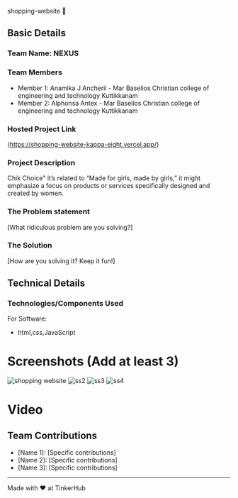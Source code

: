 shopping-website 🎯


## Basic Details
### Team Name: NEXUS


### Team Members
- Member 1: Anamika J Ancheril - Mar Baselios Christian college of engineering and technology Kuttikkanam
- Member 2: Alphonsa Antex - Mar Baselios Christian college of engineering and technology Kuttikkanam


### Hosted Project Link
(https://shopping-website-kappa-eight.vercel.app/)

### Project Description
Chik Choice"
it’s related to “Made for girls, made by girls,” it might emphasize a focus on products or services specifically designed and created by women.


### The Problem statement
[What ridiculous problem are you solving?]

### The Solution
[How are you solving it? Keep it fun!]

## Technical Details
### Technologies/Components Used
For Software:
- html,css,JavaScript

# Screenshots (Add at least 3)
![shopping website](https://github.com/user-attachments/assets/b5cf63d8-51c0-49c6-a2cb-8cf218036cfa)
![ss2](https://github.com/user-attachments/assets/9b7c77e2-43a9-4c61-91f0-5e82fd76dd24)
![ss3](https://github.com/user-attachments/assets/cd82c2a7-6b60-4add-8b09-d4b861e45855)
![ss4](https://github.com/user-attachments/assets/edb9e4a6-0e79-4bc5-a3eb-623149eb3ebd)

# Video



## Team Contributions
- [Name 1]: [Specific contributions]
- [Name 2]: [Specific contributions]
- [Name 3]: [Specific contributions]

---
Made with ❤️ at TinkerHub
